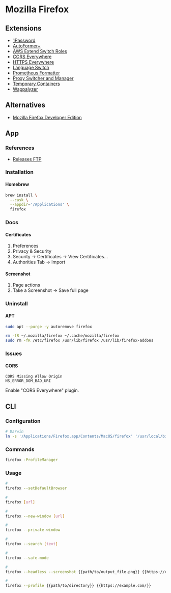 # Mozilla Firefox

## Extensions

- [1Password](https://addons.mozilla.org/en-US/firefox/addon/1password-x-password-manager/)
- [AutoFormer+](https://addons.mozilla.org/en-US/firefox/addon/autoformer/)
- [AWS Extend Switch Roles](https://addons.mozilla.org/en-US/firefox/addon/aws-extend-switch-roles3/)
- [CORS Everywhere](https://addons.mozilla.org/en-US/firefox/addon/cors-everywhere/)
- [HTTPS Everywhere](https://addons.mozilla.org/en-US/firefox/addon/https-everywhere/)
- [Language Switch](https://addons.mozilla.org/en-US/firefox/addon/languageswitch/)
- [Prometheus Formatter](https://addons.mozilla.org/en-US/firefox/addon/prometheus-formatter/)
- [Proxy Switcher and Manager](https://addons.mozilla.org/en-US/firefox/addon/proxy-switcher-and-manager/)
- [Temporary Containers](https://addons.mozilla.org/en-US/firefox/addon/temporary-containers/)
- [Wappalyzer](https://addons.mozilla.org/en-US/firefox/addon/wappalyzer/)

## Alternatives

- [Mozilla Firefox Developer Edition](/mozilla/mozilla-firefox-developer-edition.md)

## App

### References

- [Releases FTP](https://ftp.mozilla.org/pub/firefox/releases/)

### Installation

#### Homebrew

```sh
brew install \
  --cask \
  --appdir='/Applications' \
  firefox
```

### Docs

#### Certificates

1. Preferences
2. Privacy & Security
3. Security -> Certificates -> View Certificates...
4. Authorities Tab -> Import

#### Screenshot

1. Page actions
2. Take a Screenshot -> Save full page

### Uninstall

#### APT

```sh
sudo apt --purge -y autoremove firefox

rm -fR ~/.mozilla/firefox ~/.cache/mozilla/firefox
sudo rm -fR /etc/firefox /usr/lib/firefox /usr/lib/firefox-addons
```

### Issues

#### CORS

```log
CORS Missing Allow Origin
NS_ERROR_DOM_BAD_URI
```

Enable "CORS Everywhere" plugin.

## CLI

### Configuration

```sh
# Darwin
ln -s '/Applications/Firefox.app/Contents/MacOS/firefox' '/usr/local/bin/firefox'
```

### Commands

```sh
firefox -ProfileManager
```

### Usage

```sh
#
firefox --setDefaultBrowser

#
firefox [url]

#
firefox --new-window [url]

#
firefox --private-window

#
firefox --search [text]

#
firefox --safe-mode

#
firefox --headless --screenshot {{path/to/output_file.png}} {{https://example.com/}}

#
firefox --profile {{path/to/directory}} {{https://example.com/}}
```
